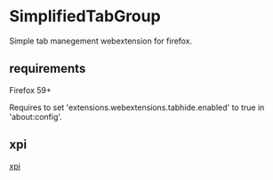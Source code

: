 # SimplifiedTabGroup
Simple tab manegement webextension for firefox.

## requirements
Firefox 59+

Requires to set 'extensions.webextensions.tabhide.enabled' to true in 'about:config'.

## xpi
[xpi](https://github.com/bulkn/SimplifiedTabGroup/releases/download/0.1.10/simplifiedtabgroup-0.1.10-an.fx.xpi)
